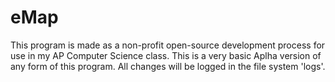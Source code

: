 # eMap

This program is made as a non-profit open-source development process for use in my AP Computer Science class. This is a very basic Aplha version of any form of this program. All changes will be logged in the file system 'logs'.
